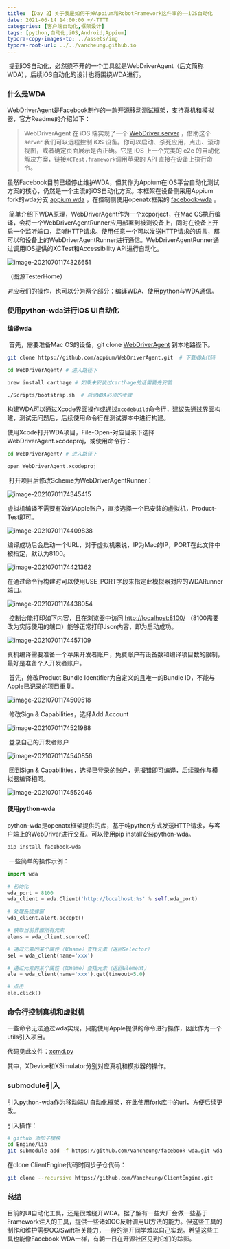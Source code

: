 ```yaml
---
title: 【Day 2】关于我是如何干掉Appium和RobotFramework这件事的——iOS自动化
date: 2021-06-14 14:00:00 +/-TTTT
categories: [客户端自动化,框架设计]
tags: [python,自动化,iOS,Android,Appium]
typora-copy-images-to: ../assets/img
typora-root-url: ../../vancheung.github.io
---
```





​	提到iOS自动化，必然绕不开的一个工具就是WebDriverAgent（后文简称 WDA），后续iOS自动化的设计也将围绕WDA进行。

### 什么是WDA

​	WebDriverAgent是Facebook制作的一款开源移动测试框架，支持真机和模拟器，官方Readme的介绍如下：

>   WebDriverAgent 在 iOS 端实现了一个 [WebDriver server](https://w3c.github.io/webdriver/webdriver-spec.html) ，借助这个 server 我们可以远程控制 iOS 设备。你可以启动、杀死应用，点击、滚动视图，或者确定页面展示是否正确。它是 iOS 上一个完美的 e2e 的自动化解决方案，链接`XCTest.framework`调用苹果的 API 直接在设备上执行命令。

​	虽然Facebook目前已经停止维护WDA，但其作为Appium在iOS平台自动化测试方案的核心，仍然是一个主流的iOS自动化方案。本框架在设备侧采用Appium fork的wda分支 [appium wda](https://github.com/appium/WebDriverAgent) ，在控制侧使用openatx框架的 [facebook-wda](https://github.com/openatx/facebook-wda) 。

​	简单介绍下WDA原理，WebDriverAgent作为一个xcporject，在Mac OS执行编译，会将一个WebDriverAgentRunner应用部署到被测设备上，同时在设备上开启一个监听端口，监听HTTP请求。使用任意一个可以发送HTTP请求的语言，都可以和设备上的WebDriverAgentRunner进行通信。WebDriverAgentRunner通过调用iOS提供的XCTest和Accessibility API进行自动化。

![image-20210701174326651](/assets/img/image-20210701174326651.png)

（图源TesterHome）

​	对应我们的操作，也可以分为两个部分：编译WDA、使用python与WDA通信。

### 使用python-wda进行iOS UI自动化

#### 编译wda

​	首先，需要准备Mac OS的设备，git clone [WebDriverAgent](https://github.com/appium/WebDriverAgent) 到本地路径下。

```bash
git clone https://github.com/appium/WebDriverAgent.git  # 下载WDA代码

cd WebDriverAgent/ # 进入路径下

brew install carthage # 如果未安装过carthage的话需要先安装

./Scripts/bootstrap.sh  # 启动WDA必须的步骤
```

​	构建WDA可以通过Xcode界面操作或通过`xcodebuild`命令行，建议先通过界面构建，测试无问题后，后续使用命令行在测试脚本中进行构建。

​	使用Xcode打开WDA项目，File-Open-对应目录下选择WebDriverAgent.xcodeproj，或使用命令行：

```bash
cd WebDriverAgent/ # 进入路径下

open WebDriverAgent.xcodeproj
```

​	打开项目后修改Scheme为WebDriverAgentRunner：

![image-20210701174345415](/assets/img/image-20210701174345415.png)

​	虚拟机编译不需要有效的Apple账户，直接选择一个已安装的虚拟机，Product-Test即可。

![image-20210701174409838](/assets/img/image-20210701174409838.png)

​	编译成功后会启动一个URL，对于虚拟机来说，IP为Mac的IP，PORT在此文件中被指定，默认为8100。

![image-20210701174421362](/assets/img/image-20210701174421362.png)

​	在通过命令行构建时可以使用USE_PORT字段来指定此模拟器对应的WDARunner端口。

![image-20210701174438054](/assets/img/image-20210701174438054.png)

​	控制台能打印如下内容，且在浏览器中访问 [http://localhost:8100/](https://link.zhihu.com/?target=http://localhost:8100/) （8100需要改为实际使用的端口）能够正常打印Json内容，即为启动成功。

![image-20210701174457109](/assets/img/image-20210701174457109.png)

​	真机编译需要准备一个苹果开发者账户，免费账户有设备数和编译项目数的限制，最好是准备个人开发者账户。

​	首先，修改Product Bundle Identifier为自定义的且唯一的Bundle ID，不能与Apple已记录的项目重复。

![image-20210701174509518](/assets/img/image-20210701174509518.png)

​	修改Sign & Capabilities，选择Add Account

![image-20210701174521988](/assets/img/image-20210701174521988.png)

​	登录自己的开发者账户

![image-20210701174540856](/assets/img/image-20210701174540856.png)

​	回到Sign & Capabilities，选择已登录的账户，无报错即可编译，后续操作与模拟器编译相同。

![image-20210701174552046](/assets/img/image-20210701174552046.png)

#### 使用python-wda

​	python-wda是openatx框架提供的库，基于纯python方式发送HTTP请求，与客户端上的WebDriver进行交互。可以使用pip install安装python-wda。

```bash
pip install facebook-wda
```

​	一些简单的操作示例：

```python
import wda

# 初始化
wda_port = 8100
wda_client = wda.Client('http://localhost:%s' % self.wda_port)

# 处理系统弹窗
wda_client.alert.accept()

# 获取当前界面所有元素
elems = wda_client.source() 

# 通过元素的某个属性（如name）查找元素（返回Selector）
sel = wda_client(name='xxx')

# 通过元素的某个属性（如name）查找元素（返回Element）
ele = wda_client(name='xxx').get(timeout=5.0)

# 点击
ele.click()
```

### 命令行控制真机和虚拟机

一些命令无法通过wda实现，只能使用Apple提供的命令进行操作，因此作为一个utils引入项目。

代码见此文件：[xcmd.py](https://github.com/Vancheung/ClientEngine/blob/master/Engine/utils/xcmd.py)

其中，XDevice和XSimulator分别对应真机和模拟器的操作。

### submodule引入

引入python-wda作为移动端UI自动化框架，在此使用fork库中的url，方便后续更改。

引入操作：

```bash
# github 添加子模块
cd Engine/lib
git submodule add -f https://github.com/Vancheung/facebook-wda.git wda
```

在clone ClientEngine代码时同步子仓代码：

```bash
git clone --recursive https://github.com/Vancheung/ClientEngine.git
```

### 总结

目前的UI自动化工具，还是很难绕开WDA。据了解有一些大厂会做一些基于Framework注入的工具，提供一些诸如OC反射调用UI方法的能力。但这些工具的制作和维护需要OC/Swift相关能力，一般的测开同学难以自己实现。希望这些工具也能像Facebook WDA一样，有朝一日在开源社区见到它们的踪影。